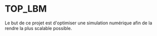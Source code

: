 # TOP_LBM
Le but de ce projet est d'optimiser une simulation numérique afin de la rendre la plus scalable possible.
